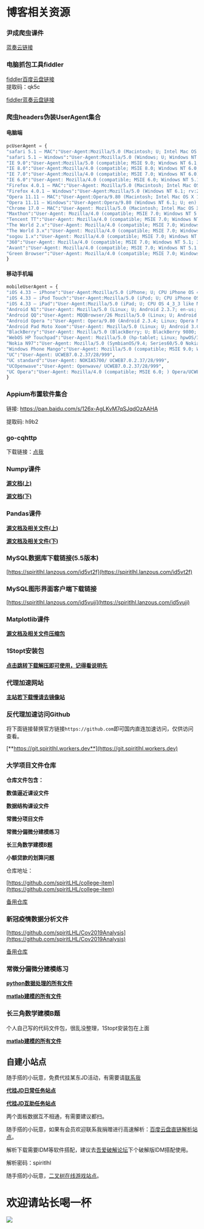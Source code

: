 # 博客相关资源


### 尹成爬虫课件

[蓝奏云链接](https://spiritlhl.lanzous.com/ic2ut2f)


### 电脑抓包工具fiddler

[fiddler百度云盘链接](https://pan.baidu.com/s/1Q1paSfVbpXpjmITOOIW1rw)  
提取码：qk5c    

[fiddler蓝奏云盘链接](https://spiritlhl.lanzous.com/ic2un3a)  


### 爬虫headers伪装UserAgent集合

#### 电脑端
```python
pcUserAgent = {
"safari 5.1 – MAC":"User-Agent:Mozilla/5.0 (Macintosh; U; Intel Mac OS X 10_6_8; en-us) AppleWebKit/534.50 (KHTML, like Gecko) Version/5.1 Safari/534.50",
"safari 5.1 – Windows":"User-Agent:Mozilla/5.0 (Windows; U; Windows NT 6.1; en-us) AppleWebKit/534.50 (KHTML, like Gecko) Version/5.1 Safari/534.50",
"IE 9.0":"User-Agent:Mozilla/5.0 (compatible; MSIE 9.0; Windows NT 6.1; Trident/5.0);",
"IE 8.0":"User-Agent:Mozilla/4.0 (compatible; MSIE 8.0; Windows NT 6.0; Trident/4.0)",
"IE 7.0":"User-Agent:Mozilla/4.0 (compatible; MSIE 7.0; Windows NT 6.0)",
"IE 6.0":"User-Agent: Mozilla/4.0 (compatible; MSIE 6.0; Windows NT 5.1)",
"Firefox 4.0.1 – MAC":"User-Agent: Mozilla/5.0 (Macintosh; Intel Mac OS X 10.6; rv:2.0.1) Gecko/20100101 Firefox/4.0.1",
"Firefox 4.0.1 – Windows":"User-Agent:Mozilla/5.0 (Windows NT 6.1; rv:2.0.1) Gecko/20100101 Firefox/4.0.1",
"Opera 11.11 – MAC":"User-Agent:Opera/9.80 (Macintosh; Intel Mac OS X 10.6.8; U; en) Presto/2.8.131 Version/11.11",
"Opera 11.11 – Windows":"User-Agent:Opera/9.80 (Windows NT 6.1; U; en) Presto/2.8.131 Version/11.11",
"Chrome 17.0 – MAC":"User-Agent: Mozilla/5.0 (Macintosh; Intel Mac OS X 10_7_0) AppleWebKit/535.11 (KHTML, like Gecko) Chrome/17.0.963.56 Safari/535.11",
"Maxthon":"User-Agent: Mozilla/4.0 (compatible; MSIE 7.0; Windows NT 5.1; Maxthon 2.0)",
"Tencent TT":"User-Agent: Mozilla/4.0 (compatible; MSIE 7.0; Windows NT 5.1; TencentTraveler 4.0)",
"The World 2.x":"User-Agent: Mozilla/4.0 (compatible; MSIE 7.0; Windows NT 5.1)",
"The World 3.x":"User-Agent: Mozilla/4.0 (compatible; MSIE 7.0; Windows NT 5.1; The World)",
"sogou 1.x":"User-Agent: Mozilla/4.0 (compatible; MSIE 7.0; Windows NT 5.1; Trident/4.0; SE 2.X MetaSr 1.0; SE 2.X MetaSr 1.0; .NET CLR 2.0.50727; SE 2.X MetaSr 1.0)",
"360":"User-Agent: Mozilla/4.0 (compatible; MSIE 7.0; Windows NT 5.1; 360SE)",
"Avant":"User-Agent: Mozilla/4.0 (compatible; MSIE 7.0; Windows NT 5.1; Avant Browser)",
"Green Browser":"User-Agent: Mozilla/4.0 (compatible; MSIE 7.0; Windows NT 5.1)"
}
```

#### 移动手机端

```python
mobileUserAgent = {
"iOS 4.33 – iPhone":"User-Agent:Mozilla/5.0 (iPhone; U; CPU iPhone OS 4_3_3 like Mac OS X; en-us) AppleWebKit/533.17.9 (KHTML, like Gecko) Version/5.0.2 Mobile/8J2 Safari/6533.18.5",
"iOS 4.33 – iPod Touch":"User-Agent:Mozilla/5.0 (iPod; U; CPU iPhone OS 4_3_3 like Mac OS X; en-us) AppleWebKit/533.17.9 (KHTML, like Gecko) Version/5.0.2 Mobile/8J2 Safari/6533.18.5",
"iOS 4.33 – iPad":"User-Agent:Mozilla/5.0 (iPad; U; CPU OS 4_3_3 like Mac OS X; en-us) AppleWebKit/533.17.9 (KHTML, like Gecko) Version/5.0.2 Mobile/8J2 Safari/6533.18.5",
"Android N1":"User-Agent: Mozilla/5.0 (Linux; U; Android 2.3.7; en-us; Nexus One Build/FRF91) AppleWebKit/533.1 (KHTML, like Gecko) Version/4.0 Mobile Safari/533.1",
"Android QQ":"User-Agent: MQQBrowser/26 Mozilla/5.0 (Linux; U; Android 2.3.7; zh-cn; MB200 Build/GRJ22; CyanogenMod-7) AppleWebKit/533.1 (KHTML, like Gecko) Version/4.0 Mobile Safari/533.1",
"Android Opera ":"User-Agent: Opera/9.80 (Android 2.3.4; Linux; Opera Mobi/build-1107180945; U; en-GB) Presto/2.8.149 Version/11.10",
"Android Pad Moto Xoom":"User-Agent: Mozilla/5.0 (Linux; U; Android 3.0; en-us; Xoom Build/HRI39) AppleWebKit/534.13 (KHTML, like Gecko) Version/4.0 Safari/534.13",
"BlackBerry":"User-Agent: Mozilla/5.0 (BlackBerry; U; BlackBerry 9800; en) AppleWebKit/534.1+ (KHTML, like Gecko) Version/6.0.0.337 Mobile Safari/534.1+",
"WebOS HP Touchpad":"User-Agent: Mozilla/5.0 (hp-tablet; Linux; hpwOS/3.0.0; U; en-US) AppleWebKit/534.6 (KHTML, like Gecko) wOSBrowser/233.70 Safari/534.6 TouchPad/1.0",
"Nokia N97":"User-Agent: Mozilla/5.0 (SymbianOS/9.4; Series60/5.0 NokiaN97-1/20.0.019; Profile/MIDP-2.1 Configuration/CLDC-1.1) AppleWebKit/525 (KHTML, like Gecko) BrowserNG/7.1.18124",
"Windows Phone Mango":"User-Agent: Mozilla/5.0 (compatible; MSIE 9.0; Windows Phone OS 7.5; Trident/5.0; IEMobile/9.0; HTC; Titan)",
"UC":"User-Agent: UCWEB7.0.2.37/28/999",
"UC standard":"User-Agent: NOKIA5700/ UCWEB7.0.2.37/28/999",
"UCOpenwave":"User-Agent: Openwave/ UCWEB7.0.2.37/28/999",
"UC Opera":"User-Agent: Mozilla/4.0 (compatible; MSIE 6.0; ) Opera/UCWEB7.0.2.37/28/999"
}
```

### Appium布置软件集合

链接: https://pan.baidu.com/s/126x-AgLKvM7qSJqdOzAAHA 

提取码: h9b2 

### go-cqhttp

下载链接：[点我](https://spiritlhl.lanzoui.com/iv4evr02zed)

### Numpy课件

[**源文档(上)**](https://spiritlhl.lanzous.com/icjjc5c)

[**源文档(下)**](https://spiritlhl.lanzous.com/icwc7ib)

### Pandas课件

[**源文档及相关文件(上)**](https://spiritlhl.lanzous.com/id0v4tc)

[**源文档及相关文件(下)**](https://spiritlhl.lanzous.com/iHs20dxx0ih)

### MySQL数据库下载链接(5.5版本)

[https://spiritlhl.lanzous.com/id5vt2f](https://spiritlhl.lanzous.com/id5vt2f)

### MySQL图形界面客户端下载链接

[https://spiritlhl.lanzous.com/id5vuji](https://spiritlhl.lanzous.com/id5vuji)

### Matplotlib课件

[**源文档及相关文件压缩包**](https://spiritlhl.lanzous.com/iHs20dxx0ih)

### 1Stopt安装包

[**点击跳转下载解压即可使用，记得看说明先**](https://spiritlhl.lanzoui.com/ihGCMrdiutc)

### 代理加速网站

[**主站若下载慢请去镜像站**](https://ghproxy.com/)

### 反代理加速访问Github

将下面链接替换官方链接```https://github.com```即可国内直连加速访问，仅供访问查看。

[**https://git.spiritlhl.workers.dev**](https://git.spiritlhl.workers.dev)

### 大学项目文件仓库

**仓库文件包含：**

**数值逼近课设文件**

**数据结构课设文件**

**常微分项目文件**

**常微分偏微分建模练习**

**长三角数学建模B题**

**小额贷款的划算问题**

仓库地址：

[https://github.com/spiritLHL/college-item](https://github.com/spiritLHL/college-item)

[备用仓库](https://gitee.com/spiritlhl/college-item)

### 新冠疫情数据分析文件

[https://github.com/spiritLHL/Cov2019Analysis](https://github.com/spiritLHL/Cov2019Analysis)

[备用仓库](https://gitee.com/spiritlhl/Cov2019Analysis)

### 常微分偏微分建模练习

[**python数据处理的所有文件**](https://spiritlhl.lanzoui.com/inrOFr79utc)

[**matlab建模的所有文件**](https://spiritlhl.lanzoui.com/izqwWr7a04d)

### 长三角数学建模B题

个人自己写的代码文件包，很乱没整理，1Stopt安装包在上面

[**matlab建模的所有文件**](https://spiritlhl.lanzoui.com/iYK0srdj1fa)

## 自建小站点

随手搭的小玩意，免费代挂某东JD活动，有需要请[联系我](https://jq.qq.com/?_wv=1027&k=ptoIt761)

[**代挂JD日常任务站点**](http://a.spiritysdx.top:8888/)

[**代挂JD互助任务站点**](http://43.132.171.233:12345/)

两个面板数据互不相通，有需要建议都扫。

随手搭的小玩意，如果有会员欢迎联系我捐赠进行高速解析：[百度云盘直链解析站点](http://www.spiritclub.top/)。

解析下载需要IDM等软件搭配，建议去[吾爱破解论坛](https://www.52pojie.cn/)下个破解版IDM搭配使用。

解析密码：spiritlhl

随手搭的小玩意，[二叉树在线游戏站点](http://43.132.171.233:9999/)。

# 欢迎请站长喝一杯

![](https://raw.githubusercontent.com/spiritLHL/tuchuang/master/zz.jpg)
